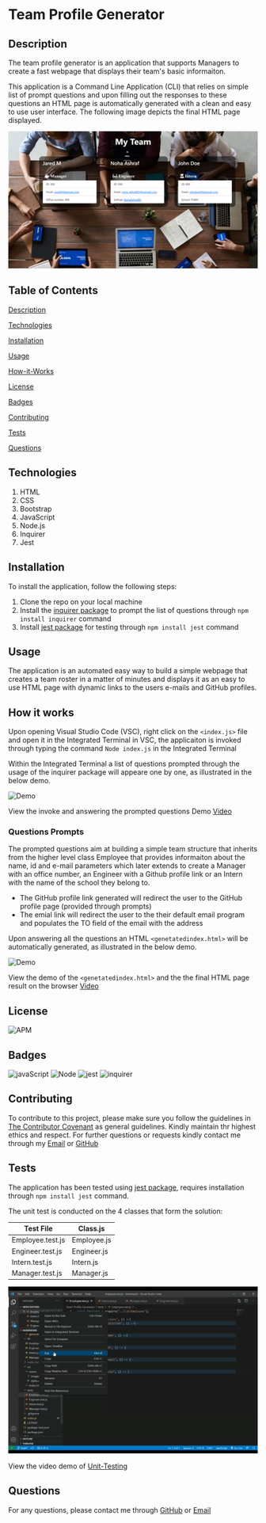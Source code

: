 # Team Profile Generator
## Description

The team profile generator is an application that supports Managers to create a fast webpage that displays their team's basic informaiton. 

This application is a Command Line Application (CLI) that relies on simple list of prompt questions and upon filling out the responses to these questions an HTML page is automatically generated with a clean and easy to use user interface. The following image depicts the final HTML page displayed.

![Homepage](./dist/assets/images/homepage.png)

## Table of Contents

[Description](#description)

[Technologies](#Technologies)

[Installation](#Installation)

[Usage](#usage)

[How-it-Works](#How-it-Works)

[License](#License)

[Badges](#Badges)

[Contributing](#contributing)

[Tests](#tests)

[Questions](#questions)

## Technologies

1. HTML
2. CSS
3. Bootstrap
4. JavaScript
5. Node.js
6. Inquirer
7. Jest

## Installation

To install the application, follow the following steps:
1. Clone the repo on your local machine
2. Install the [inquirer package](https://www.npmjs.com/package/inquirer) to prompt the list of questions through `npm install inquirer` command
3. Install [jest package](https://www.npmjs.com/package/jest) for testing through `npm install jest` command

## Usage

The application is an automated easy way to build a simple webpage that creates a team roster in a matter of minutes and displays it as an easy to use HTML page with dynamic links to the users e-mails and GitHub profiles.

## How it works

Upon opening Visual Studio Code (VSC), right click on the `<index.js>` file and open it in the Integrated Terminal in VSC, the applicaiton is invoked through typing the command `Node index.js` in the Integrated Terminal

Within the Integrated Terminal a list of questions prompted through the usage of the inquirer package will appeare one by one, as illustrated in the below demo.

![Demo](./dist/assets/videosAndGifs/invoke.gif)

View the invoke and answering the prompted questions Demo [Video](https://drive.google.com/file/d/1FZdjRyglaBqqKaL2hdQFKWqIEMQoYDCr/view)

### Questions Prompts

The prompted questions aim at building a simple team structure that inherits from the higher level class Employee that provides informaiton about the name, id and e-mail parameters which later extends to create a Manager with an office number, an Engineer with a Github profile link or an Intern with the name of the school they belong to. 
* The GitHub profile link generated will redirect the user to the GitHub profile page (provided through prompts)
* The emial link will redirect the user to the their default email program and populates the TO field of the email with the address 

Upon answering all the questions an HTML `<genetatedindex.html>` will be automatically generated, as illustrated in the below demo.

![Demo](./dist/assets/videosAndGifs/homepageLinks.gif)

View the demo of the `<genetatedindex.html>` and the the final HTML page result on the browser [Video](https://drive.google.com/file/d/1tDyKklkteBCH80E-3qU6Nj2TzF0YdVxU/view)

## License

![APM](https://img.shields.io/apm/l/README)

## Badges

![javaScript](https://img.shields.io/badge/JavaScript-100%25-blue)
![Node](https://img.shields.io/badge/Node.js-CLI-blue)
![jest](https://img.shields.io/badge/jest-testing-blue)
![inquirer](https://img.shields.io/badge/inquirer-package-blue)

## Contributing 

To contribute to this project, please make sure you follow the guidelines in [The Contributor Covenant](https://www.contributor-covenant.org/) as general guidelines.
Kindly maintain thr highest ethics and respect. For further questions or requests kindly contact me through my [Email](mailto:noha_ashraf85@hotmail.com) or [GitHub](https://github.com/NohaAshraf85)

## Tests 

The application has been tested using [jest package](https://www.npmjs.com/package/jest), requires installation through `npm install jest` command.

The unit test is conducted on the 4 classes that form the solution:

Test File | Class.js
------------ | -------------
Employee.test.js | Employee.js
Engineer.test.js | Engineer.js
Intern.test.js| Intern.js
Manager.test.js | Manager.js

![Demo](./dist/assets/videosAndGifs/unitTesting.gif)

View the video demo of [Unit-Testing](https://drive.google.com/file/d/1yGDZHY-fSQ54Jte3vhhA2khq0PRMWK2Z/view)

## Questions

For any questions, please contact me through [GitHub](https://github.com/NohaAshraf85) 
or [Email](mailto:noha_ashraf85@hotmail.com)

